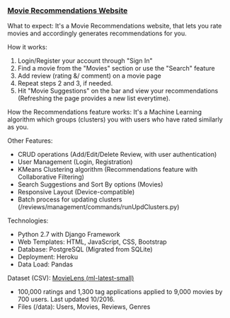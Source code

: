 <h3> <a href="https://movierec-sv.herokuapp.com/"> Movie Recommendations Website </a> </h3>

What to expect: It's a Movie Recommendations website, that lets you rate movies and accordingly generates recommendations for you.

How it works:
1) Login/Register your account through "Sign In"
2) Find a movie from the "Movies" section or use the "Search" feature
3) Add review (rating &/ comment) on a movie page
4) Repeat steps 2 and 3, if needed.
5) Hit "Movie Suggestions" on the bar and view your recommendations (Refreshing the page provides a new list everytime).

How the Recommendations feature works: It's a Machine Learning algorithm which groups (clusters) you with users who have rated similarly as you.

Other Features:
- CRUD operations (Add/Edit/Delete Review, with user authentication)
- User Management (Login, Registration)
- KMeans Clustering algorithm (Recommendations feature with Collaborative Filtering)
- Search Suggestions and Sort By options (Movies)
- Responsive Layout (Device-compatible)
- Batch process for updating clusters (/reviews/management/commands/runUpdClusters.py)
                   
Technologies:
- Python 2.7 with Django Framework
- Web Templates: HTML, JavaScript, CSS, Bootstrap
- Database: PostgreSQL (Migrated from SQLite)
- Deployment: Heroku
- Data Load: Pandas

Dataset (CSV): <a href="https://grouplens.org/datasets/movielens/"> MovieLens (ml-latest-small) </a>
- 100,000 ratings and 1,300 tag applications applied to 9,000 movies by 700 users. Last updated 10/2016.
- Files (/data): Users, Movies, Reviews, Genres
